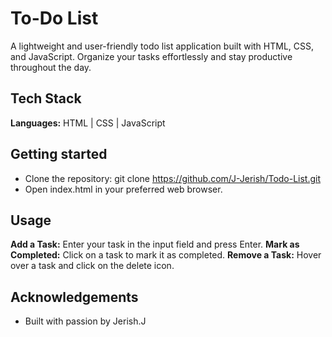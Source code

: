 
# To-Do List

A lightweight and user-friendly todo list application built with HTML, CSS, and JavaScript. Organize your tasks effortlessly and stay productive throughout the day.


## Tech Stack

**Languages:** HTML | CSS | JavaScript


## Getting started

- Clone the repository: git clone https://github.com/J-Jerish/Todo-List.git
- Open index.html in your preferred web browser.
## Usage

**Add a Task:** Enter your task in the input field and press Enter.
**Mark as Completed:** Click on a task to mark it as completed.
**Remove a Task:** Hover over a task and click on the delete icon.
## Acknowledgements

 - Built with passion by Jerish.J

